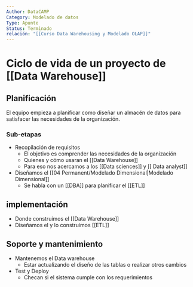 ```yaml
---
Author: DataCAMP
Category: Modelado de datos
Type: Apunte
Status: Terminado
relación: "[[Curso Data Warehousing y Modelado OLAP]]"
---
```

# Ciclo de vida de un proyecto de [[Data Warehouse]]

## Planificación

El equipo empieza a planificar como diseñar un almacén de datos para satisfacer las necesidades de la organización.

### Sub-etapas

- Recopilación de requisitos 
	- El objetivo es comprender las necesidades de la organización 
	- Quienes y cómo usaran el [[Data Warehouse]]
	- Para eso nos acercamos a los [[Data sciences]] y [[ Data analyst]]
- Diseñamos el [[04 Permanent/Modelado Dimensional|Modelado Dimensional]]
	- Se habla con un [[DBA]] para planificar el [[ETL]]

## implementación

- Donde construimos el [[Data Warehouse]] 
- Diseñamos el y lo construimos [[ETL]] 

## Soporte y mantenimiento

- Mantenemos el Data warehouse 
	- Estar actualizando el diseño de las tablas o realizar otros cambios 
- Test y Deploy
	- Checan si el sistema cumple con los requerimientos
	